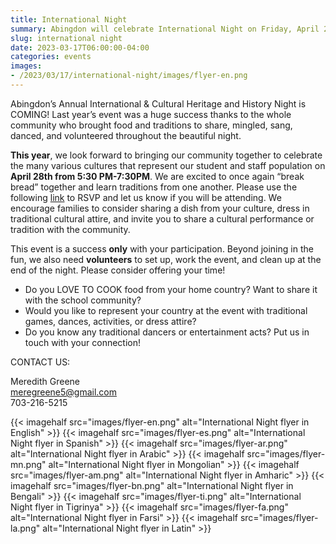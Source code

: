 ```yaml
--- 
title: International Night
summary: Abingdon will celebrate International Night on Friday, April 28. We need your participation to make it successful!
slug: international night
date: 2023-03-17T06:00:00-04:00
categories: events
images: 
- /2023/03/17/international-night/images/flyer-en.png
---
```


Abingdon’s Annual International & Cultural Heritage and History Night is COMING! Last year’s event was a huge success thanks to the whole community who brought food and traditions to share, mingled, sang, danced, and volunteered throughout the beautiful night.

**This year**, we look forward to bringing our community together to celebrate the many various cultures that represent our student and staff population on **April 28th from 5:30 PM-7:30PM**. We are excited to once again “break bread” together and learn traditions from one another. Please use the following [link](http://shorturl.at/wPTX7) to RSVP and let us know if you will be attending. We encourage families to consider sharing a dish from your culture, dress in traditional cultural attire, and invite you to share a cultural performance or tradition with the community. 

This event is a success **only** with your participation. Beyond joining in the fun, we also need **volunteers** to set up, work the event, and clean up at the end of the night. Please consider offering your time!

- Do you LOVE TO COOK food from your home country? Want to share it with the school community?
- Would you like to represent your country at the event with traditional games, dances, activities, or dress attire?
- Do you know any traditional dancers or entertainment acts? Put us in touch with your connection!

CONTACT US:

Meredith Greene  
meregreene5@gmail.com  
703-216-5215

{{< imagehalf src="images/flyer-en.png" alt="International Night flyer in English" >}}
{{< imagehalf src="images/flyer-es.png" alt="International Night flyer in Spanish" >}}
{{< imagehalf src="images/flyer-ar.png" alt="International Night flyer in Arabic" >}}
{{< imagehalf src="images/flyer-mn.png" alt="International Night flyer in Mongolian" >}}
{{< imagehalf src="images/flyer-am.png" alt="International Night flyer in Amharic" >}}
{{< imagehalf src="images/flyer-bn.png" alt="International Night flyer in Bengali" >}}
{{< imagehalf src="images/flyer-ti.png" alt="International Night flyer in Tigrinya" >}}
{{< imagehalf src="images/flyer-fa.png" alt="International Night flyer in Farsi" >}}
{{< imagehalf src="images/flyer-la.png" alt="International Night flyer in Latin" >}}
